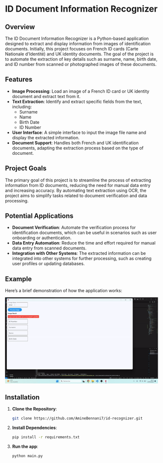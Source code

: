 # ID Document Information Recognizer

## Overview

The ID Document Information Recognizer is a Python-based application designed to extract and display information from images of identification documents. Initially, this project focuses on French ID cards (Carte Nationale d'Identité) and UK identity documents. The goal of the project is to automate the extraction of key details such as surname, name, birth date, and ID number from scanned or photographed images of these documents.

## Features

- **Image Processing**: Load an image of a French ID card or UK identity document and extract text from it.
- **Text Extraction**: Identify and extract specific fields from the text, including:
  - Surname
  - Name
  - Birth Date
  - ID Number
- **User Interface**: A simple interface to input the image file name and display the extracted information.
- **Document Support**: Handles both French and UK identification documents, adapting the extraction process based on the type of document.

## Project Goals

The primary goal of this project is to streamline the process of extracting information from ID documents, reducing the need for manual data entry and increasing accuracy. By automating text extraction using OCR, the project aims to simplify tasks related to document verification and data processing.

## Potential Applications

- **Document Verification**: Automate the verification process for identification documents, which can be useful in scenarios such as user onboarding or authentication.
- **Data Entry Automation**: Reduce the time and effort required for manual data entry from scanned documents.
- **Integration with Other Systems**: The extracted information can be integrated into other systems for further processing, such as creating user profiles or updating databases.

## Example

Here’s a brief demonstration of how the application works:

![Application Demo](gif/gif.gif)

## Installation

1. **Clone the Repository**:
   ```sh
   git clone https://github.com/AmineBennani7/id-recognizer.git

2. **Install Dependencies**:
   ```sh
   pip install -r requirements.txt

3. **Run the app**:
   ```sh
   python main.py

   
   


